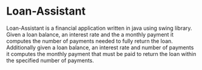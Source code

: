 # Loan-Assistant
Loan-Assistant is a financial application written in java using swing library. Given a loan balance, an interest rate and the a monthly payment it computes the number of payments needed to fully return the loan. Additionally given a loan balance, an interest rate and number of payments it computes the monthly payment that must be paid to return the loan within the specified number of payments.
